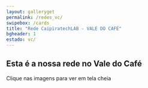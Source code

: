 ```yaml
---
layout: galleryget
permalink: /redes_vc/
swipebox: /cards
title: "Rede CaipiratechLAB - VALE DO CAFÉ"
bgheader: 1
estado: vc/
---
```


## Esta é a nossa rede no Vale do Café

Clique nas imagens para ver em tela cheia


